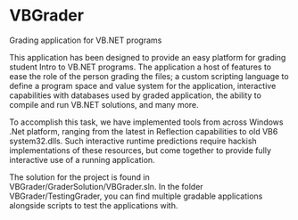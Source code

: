 VBGrader
========

Grading application for VB.NET programs

This application has been designed to provide an easy platform for grading student Intro to VB.NET programs. The application a host of features to ease the role of the person grading the files; a custom scripting language to define a program space and value system for the application, interactive capabilities with databases used by graded application, the ability to compile and run VB.NET solutions, and many more. 

To accomplish this task, we have implemented tools from across Windows .Net platform, ranging from the latest in Reflection capabilities to old VB6 system32.dlls. Such interactive runtime predictions require hackish implementations of these resources, but come together to provide fully interactive use of a running application. 

The solution for the project is found in VBGrader/GraderSolution/VBGrader.sln. 
In the folder VBGrader/TestingGrader, you can find multiple gradable applications alongside scripts to test the applications with. 
